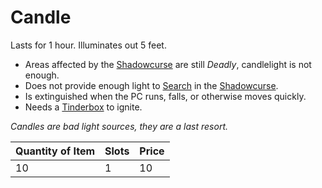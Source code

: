 # Candle

Lasts for 1 hour. Illuminates out 5 feet.

- Areas affected by the [Shadowcurse](../../../Game%20Procedures/Hazards/Shadowcurse.md) are still *Deadly*, candlelight is not enough.
- Does not provide enough light to [Search](../../../Game%20Procedures/Exploration/Delving.md#Search) in the [Shadowcurse](../../../Game%20Procedures/Hazards/Shadowcurse.md).
- Is extinguished when the PC runs, falls, or otherwise moves quickly.
- Needs a [Tinderbox](../10%20Coins/Tinderbox.md) to ignite.

*Candles are bad light sources, they are a last resort.*

| Quantity of Item | Slots | Price |
| ---------------- | ----- | ----- |
| 10               | 1     | 10    |
